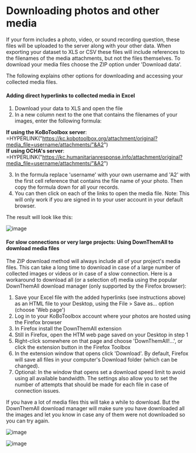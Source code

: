 # Downloading photos and other media

If your form includes a photo, video, or sound recording question, these files will be uploaded to the server along with your other data. When exporting your dataset to XLS or CSV these files will include references to the filenames of the media attachments, but not the files themselves. To download your media files choose the ZIP option under 'Download data'. 
 
The following explains other options for downloading and accessing your collected media files.

#### Adding direct hyperlinks to collected media in Excel
1. Download your data to XLS and open the file
2. In a new column next to the one that contains the filenames of your images, enter the following formula: 

**If using the KoBoToolbox server**: 
=HYPERLINK("https://kc.kobotoolbox.org/attachment/original?media_file=username/attachments/"&A2")   
**If using OCHA's server**: 
=HYPERLINK("https://kc.humanitarianresponse.info/attachment/original?media_file=username/attachments/"&A2")

3. In the formula replace 'username' with your own username and 'A2' with the first cell reference that contains the file name of your photo. Then copy the formula down for all your records. 
4. You can then click on each of the links to open the media file. Note: This will only work if you are signed in to your user account in your default browser. 

The result will look like this:

![image](/images/photo_download/excel_hyperlinks.jpg)

#### For slow connections or very large projects: Using DownThemAll to download media files

The ZIP download method will always include all of your project's media files. This can take a long time to download in case of a large number of collected images or videos or in case of a slow connection. Here is a workaround to download all (or a selection of) media using the popular DownThemAll download manager (only supported by the Firefox browser):

1. Save your Excel file with the added hyperlinks (see instructions above) as an HTML file to your Desktop, using the File > Save as... option (choose 'Web page')
2. Log in to your KoBoToolbox account where your photos are hosted using the Firefox browser
3. In Firefox install the DownThemAll extension
4. Still in Firefox, open the HTM web page saved on your Desktop in step 1
5. Right-click somewhere on that page and choose 'DownThemAll!...', or click the extension button in the Firefox Toolbox
6. In the extension window that opens click 'Download'. By default, Firefox will save all files in your computer's Download folder (which can be changed).
7. Optional: In the window that opens set a download speed limit to avoid using all available bandwidth. The settings also allow you to set the number of attempts that should be made for each file in case of connection issues.

If you have a lot of media files this will take a while to download. But the DownThemAll download manager will make sure you have downloaded all the images and let you know in case any of them were not downloaded so you can try again.

![image](/images/photo_download/downthemall_extension.jpg)

![image](/images/photo_download/downthemall_links.jpg)
